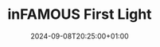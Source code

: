 ---
date: 2024-09-08T20:25:00+01:00
title: "inFAMOUS First Light"
label: "Platinum"
artwork: "/assets/images/posts/games/infamous-first-light.png"
---